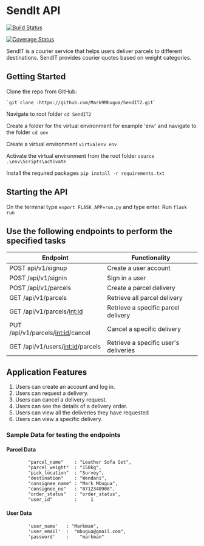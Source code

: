 # SendIt API

[![Build Status](https://travis-ci.org/Mark9Mbugua/SendIT2.svg?branch=ch-add-travisci-%23161952570)](https://travis-ci.org/Mark9Mbugua/SendIT2)

[![Coverage Status](https://coveralls.io/repos/github/Mark9Mbugua/SendIT2/badge.svg?branch=ch-implement-feedback-#162030600)](https://coveralls.io/github/Mark9Mbugua/SendIT2?branch=ch-integrate-coveralls-#161991046)

SendIT is a courier service that helps users deliver parcels to different destinations. SendIT provides courier quotes based on weight categories.


## Getting Started
Clone the repo from GitHub:
    
    `git clone :https://github.com/Mark9Mbugua/SendIT2.git`

Navigate to root folder
    `cd SendIT2`

Create a folder for the virtual environment for example 'env' and navigate to the folder
    `cd env`

Create a virtual environment
    `virtualenv env`

Activate the virtual environment from the root folder
    `source .\env\Scripts\activate`

Install the required packages
    `pip install -r requirements.txt`

## Starting the API

On the terminal type `export FLASK_APP=run.py` and type enter. Run `flask run`

## Use the following endpoints to perform the specified tasks
		 
| 	Endpoint                              | Functionality                                                  
| ----------------------------------------| -----------------------------------------------|
| POST api/v1/signup                      | Create a user account                          |          
| POST /api/v1/signin                     | Sign in a user                                 |
| POST /api/v1/parcels                    | Create a parcel delivery                       |
| GET /api/v1/parcels                     | Retrieve all parcel delivery                   | 
| GET /api/v1/parcels/<int:id>            | Retrieve a specific parcel delivery            |
|PUT /api/v1/parcels/<int:id>/cancel	  | Cancel a specific delivery                     |
|GET /api/v1/users/<int:id>/parcels       | Retrieve a specific user's deliveries          |


## Application Features

1. Users can create an account and log in.
2. Users can request a delivery.
3. Users can cancel a delivery request.
4. Users can see the details of a delivery order.
5. Users can view all the deliveries they have requested
6. Users can view a specific delivery.

### Sample Data for testing the endpoints

#### Parcel Data
            "parcel_name" 	 : "Leather Sofa Set",
			"parcel_weight"  : "150kg",
			"pick_location"  : "Survey",
			"destination" 	 : "Wendani",
			"consignee_name" : "Mark Mbugua",
			"consignee_no"   : "0712340908",
			"order_status"   : "order_status",
            "user_id"        :     1

#### User Data
            'user_name'   : "Markman",
            'user_email'  :  "mbugua@gmail.com",
            'password'    :    "markman"